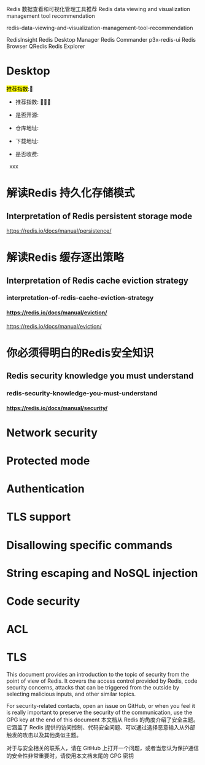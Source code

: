 
Redis 数据查看和可视化管理工具推荐
Redis data viewing and visualization management tool recommendation

redis-data-viewing-and-visualization-management-tool-recommendation


RedisInsight
Redis Desktop Manager
Redis Commander
p3x-redis-ui
Redis Browser
QRedis
Redis Explorer


# Desktop

<mark>推荐指数</mark>:🌟

- 推荐指数: 🌟🌟🌟

- 是否开源:
  
- 仓库地址:

- 下载地址:

- 是否收费:

  
&nbsp;&nbsp;xxx


# 解读Redis 持久化存储模式
## Interpretation of Redis persistent storage mode

https://redis.io/docs/manual/persistence/

# 解读Redis 缓存逐出策略
## Interpretation of Redis cache eviction strategy
### interpretation-of-redis-cache-eviction-strategy
#### https://redis.io/docs/manual/eviction/

https://redis.io/docs/manual/eviction/

# 你必须得明白的Redis安全知识
## Redis security knowledge you must understand
### redis-security-knowledge-you-must-understand
#### https://redis.io/docs/manual/security/

# Network security

# Protected mode

# Authentication

# TLS support 

# Disallowing specific commands

# String escaping and NoSQL injection

# Code security

# ACL

# TLS


This document provides an introduction to the topic of security from the point of view of Redis. It covers the access control provided by Redis, code security concerns, attacks that can be triggered from the outside by selecting malicious inputs, and other similar topics.

For security-related contacts, open an issue on GitHub, or when you feel it is really important to preserve the security of the communication, use the GPG key at the end of this document
本文档从 Redis 的角度介绍了安全主题。它涵盖了 Redis 提供的访问控制、代码安全问题、可以通过选择恶意输入从外部触发的攻击以及其他类似主题。

对于与安全相关的联系人，请在 GitHub 上打开一个问题，或者当您认为保护通信的安全性非常重要时，请使用本文档末尾的 GPG 密钥

